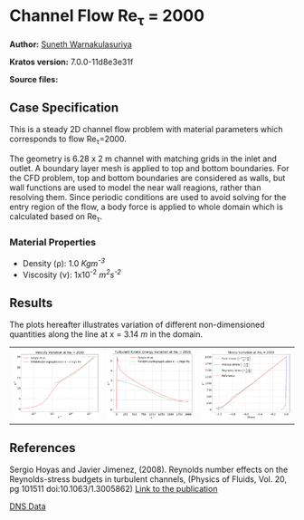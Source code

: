 # Channel Flow Re<sub>&tau;</sub> = 2000

**Author:** [Suneth Warnakulasuriya](https://github.com/sunethwarna)

**Kratos version:** 7.0.0-11d8e3e31f

**Source files:**

## Case Specification
This is a steady 2D channel flow problem with material parameters which corresponds to flow Re<sub>&tau;</sub>=2000.

The geometry is 6.28 x 2 m channel with matching grids in the inlet and outlet. A boundary layer mesh is applied to top and bottom boundaries. For the CFD problem, top and bottom boundaries are considered as walls, but wall functions are used to model the near wall reagions, rather than resolving them. Since periodic conditions are used to avoid solving for the entry region of the flow, a body force is applied to whole domain which is calculated based on Re<sub>&tau;</sub>.

### Material Properties
* Density (&rho;): 1.0 _Kgm<sup>-3</sup>_
* Viscosity (&nu;): 1x10<sup>-2</sup> _m<sup>2</sup>s<sup>-2</sup>_



## Results
The plots hereafter illustrates variation of different non-dimensioned quantities along the line at x = 3.14 _m_ in the domain.
<table style="width:100%">
  <tr>
    <th> <img src="plots/full_channel_re_tau_2000_u_plus.png" alt="Velocity variation" style="width: 400px;"/> </th>
    <th> <img src="plots/full_channel_re_tau_2000_k_plus.png" alt="Turbulent kinetic energy variation" style="width: 400px;"/> </th>
    <th> <img src="plots/full_channel_re_tau_2000_stress.png" alt="Stress variation" style="width: 421px;"/> </th>
  </tr>
</table>

## References
Sergio Hoyas and Javier Jimenez, (2008). Reynolds number effects on the Reynolds-stress budgets in turbulent channels, (Physics of Fluids, Vol. 20, pg 101511 doi:10.1063/1.3005862) [Link to the publication](https://aip.scitation.org/doi/10.1063/1.3005862)

[DNS Data](https://torroja.dmt.upm.es/channels/data/statistics/)